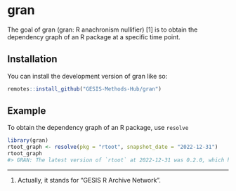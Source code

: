 
<!-- README.md is generated from README.Rmd. Please edit that file -->

# gran

<!-- badges: start -->

<!-- badges: end -->

The goal of gran (gran: R anachronism nullifier) \[1\] is to obtain the
dependency graph of an R package at a specific time point.

## Installation

You can install the development version of gran like so:

``` r
remotes::install_github("GESIS-Methods-Hub/gran")
```

## Example

To obtain the dependency graph of an R package, use `resolve`

``` r
library(gran)
rtoot_graph <- resolve(pkg = "rtoot", snapshot_date = "2022-12-31")
rtoot_graph
#> GRAN: The latest version of `rtoot` at 2022-12-31 was 0.2.0, which has 24 unique dependencies (14 with no dependencies.)
```

-----

1.  Actually, it stands for “GESIS R Archive Network”.
